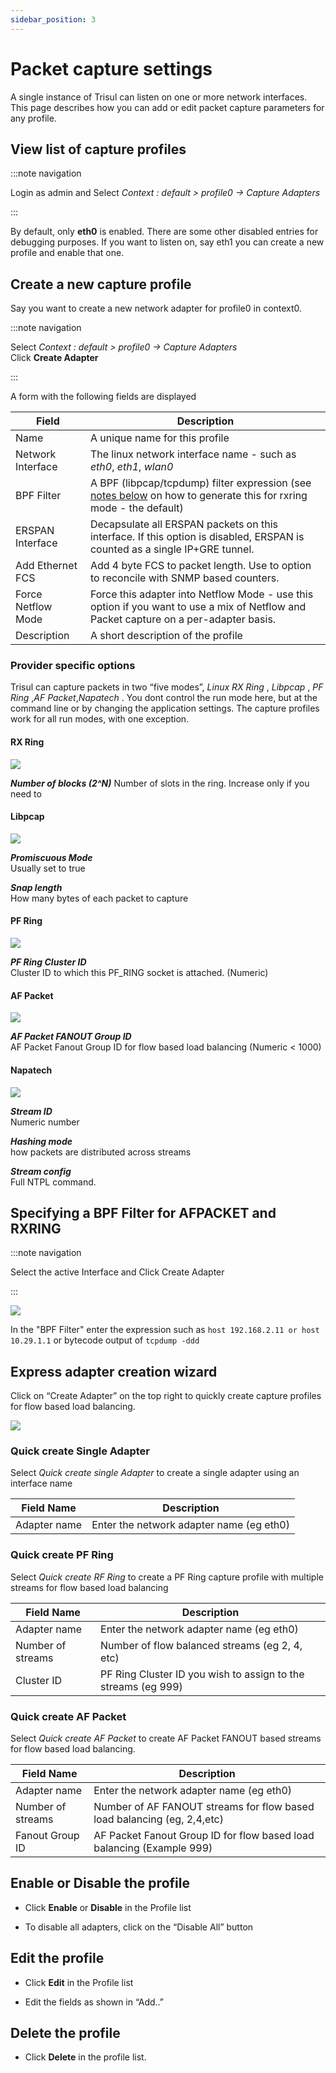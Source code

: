 ```yaml
---
sidebar_position: 3
---
```


# Packet capture settings

A single instance of Trisul can listen on one or more network
interfaces. This page describes how you can add or edit packet capture
parameters for any profile.

## View list of capture profiles

:::note navigation

Login as admin and Select *Context : default \> profile0 -\> Capture
Adapters*

:::

By default, only **eth0** is enabled. There are some other disabled
entries for debugging purposes. If you want to listen on, say eth1 you
can create a new profile and enable that one.

## Create a new capture profile

Say you want to create a new network adapter for profile0 in context0.

:::note navigation

Select *Context : default \> profile0 -\> Capture Adapters*  
Click **Create Adapter**

:::

A form with the following fields are displayed

| Field              | Description                                                                                                                                                           |
| ------------------ | --------------------------------------------------------------------------------------------------------------------------------------------------------------------- |
| Name               | A unique name for this profile                                                                                                                                        |
| Network Interface  | The linux network interface name - such as *eth0*, *eth1*, *wlan0*                                                                                                    |
| BPF Filter         | A BPF (libpcap/tcpdump) filter expression (see [notes below](/docs/ug/webadmin/profiles#specifying-a-bpf-filter-for-afpacket-and-rxring) on how to generate this for rxring mode - the default) |
| ERSPAN Interface   | Decapsulate all ERSPAN packets on this interface. If this option is disabled, ERSPAN is counted as a single IP+GRE tunnel.                                            |
| Add Ethernet FCS   | Add 4 byte FCS to packet length. Use to option to reconcile with SNMP based counters.                                                                                 |
| Force Netflow Mode | Force this adapter into Netflow Mode - use this option if you want to use a mix of Netflow and Packet capture on a per-adapter basis.                                 |
| Description        | A short description of the profile                                                                                                                                    |

### Provider specific options

Trisul can capture packets in two “five modes”, *Linux RX Ring* ,
*Libpcap* , *PF Ring* ,*AF Packet*,*Napatech* . You dont control the run
mode here, but at the command line or by changing the application
settings. The capture profiles work for all run modes, with one
exception.

#### RX Ring

![](images/rxring_profiles.png)

***Number of blocks (2^N)*** 
Number of slots in the ring. Increase only if you need to

#### Libpcap

![](images/libpcap_profiles.png)

***Promiscuous Mode***  
Usually set to true

***Snap length***  
How many bytes of each packet to capture

#### PF Ring

![](images/pfring_profiles.png)

***PF Ring Cluster ID***  
Cluster ID to which this PF_RING socket is attached. (Numeric)

#### AF Packet

![](images/afpacketfanout_profiles.png)

***AF Packet FANOUT Group ID***  
AF Packet Fanout Group ID for flow based load balancing (Numeric \<
1000)

#### Napatech

![](images/napatech_profiles.png)

***Stream ID***  
Numeric number

***Hashing mode***  
how packets are distributed across streams

***Stream config***  
Full NTPL command.

## Specifying a BPF Filter for AFPACKET and RXRING

:::note navigation

Select the active Interface and Click Create Adapter

:::

![](images/bgpfilter_profiles.png)

In the "BPF Filter" enter the expression such as `host 192.168.2.11 or host 10.29.1.1` or bytecode output of `tcpdump -ddd`

## Express adapter creation wizard

Click on “Create Adapter” on the top right to quickly create capture
profiles for flow based load balancing.

![](images/adaptercreationwizard_profiles.png)

### Quick create Single Adapter

Select *Quick create single Adapter* to create a single adapter using an
interface name

| Field Name   | Description                              |
| ------------ | ---------------------------------------- |
| Adapter name | Enter the network adapter name (eg eth0) |

### Quick create PF Ring

Select *Quick create RF Ring* to create a PF Ring capture profile with
multiple streams for flow based load balancing

| Field Name        | Description                                                   |
| ----------------- | ------------------------------------------------------------- |
| Adapter name      | Enter the network adapter name (eg eth0)                      |
| Number of streams | Number of flow balanced streams (eg 2, 4, etc)                |
| Cluster ID        | PF Ring Cluster ID you wish to assign to the streams (eg 999) |

### Quick create AF Packet

Select *Quick create AF Packet* to create AF Packet FANOUT based streams
for flow based load balancing.

| Field Name        | Description                                                             |
| ----------------- | ----------------------------------------------------------------------- |
| Adapter name      | Enter the network adapter name (eg eth0)                                |
| Number of streams | Number of AF FANOUT streams for flow based load balancing (eg, 2,4,etc) |
| Fanout Group ID   | AF Packet Fanout Group ID for flow based load balancing (Example 999)   |

## Enable or Disable the profile

- Click **Enable** or **Disable** in the Profile list

- To disable all adapters, click on the “Disable All” button

## Edit the profile

- Click **Edit** in the Profile list  

- Edit the fields as shown in “Add..”

## Delete the profile

- Click **Delete** in the profile list.
